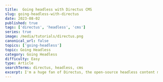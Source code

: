 ```yaml
---
title:  Going headless with Directus CMS
slug: going-headless-with-directus
date: 2023-08-02
published: true
tags: ['directus', 'headless', 'cms']
series: true
image: /media/tutorials/directus.png
canonical_url: false
topics: ['going-headless']
topic: Going Headless
category: Going Headless
difficulty: Easy
type: Article
searchTerms: directus, headless, cms
excerpt: I'm a huge fan of Directus, the open-source headless content management system. I've used it to create an online-learning app, a gardening app, as a page builder for client projects. It's incredibly versatile and provides so much out-the-box and is easy to extend.
---
```


